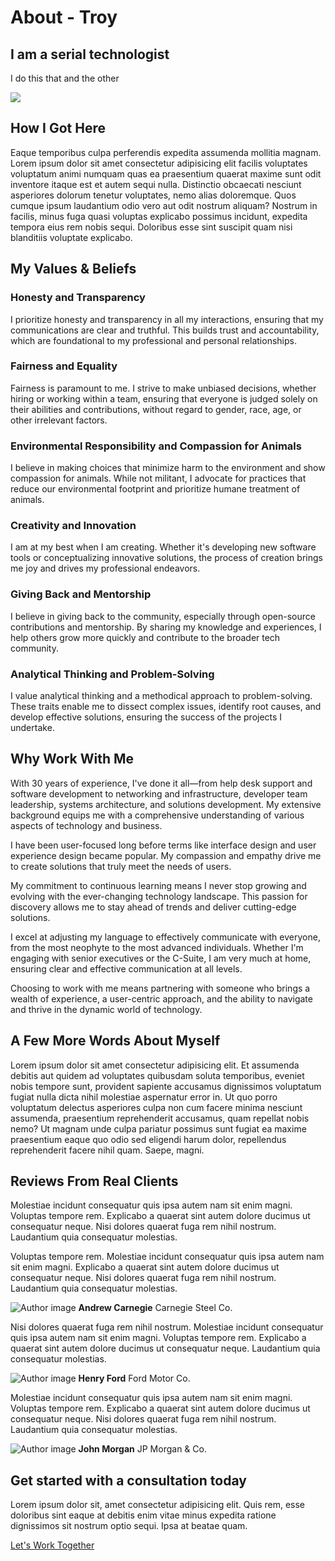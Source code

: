 # About - Troy

## I am a serial technologist

I do this that and the other

![](https://stage.tforster.pages.dev/media/troy-forster.jpg)

## How I Got Here

Eaque temporibus culpa perferendis expedita assumenda mollitia magnam. Lorem ipsum dolor sit amet consectetur adipisicing elit facilis voluptates voluptatum animi numquam quas ea praesentium quaerat maxime sunt odit inventore itaque est et autem sequi nulla. Distinctio obcaecati nesciunt asperiores dolorum tenetur voluptates, nemo alias doloremque. Quos cumque ipsum laudantium odio vero aut odit nostrum aliquam? Nostrum in facilis, minus fuga quasi voluptas explicabo possimus incidunt, expedita tempora eius rem nobis sequi. Doloribus esse sint suscipit quam nisi blanditiis voluptate explicabo.

## My Values & Beliefs

### Honesty and Transparency

I prioritize honesty and transparency in all my interactions, ensuring that my communications are clear and truthful. This builds trust and accountability, which are foundational to my professional and personal relationships.

### Fairness and Equality

Fairness is paramount to me. I strive to make unbiased decisions, whether hiring or working within a team, ensuring that everyone is judged solely on their abilities and contributions, without regard to gender, race, age, or other irrelevant factors.

### Environmental Responsibility and Compassion for Animals

I believe in making choices that minimize harm to the environment and show compassion for animals. While not militant, I advocate for practices that reduce our environmental footprint and prioritize humane treatment of animals.

### Creativity and Innovation

I am at my best when I am creating. Whether it's developing new software tools or conceptualizing innovative solutions, the process of creation brings me joy and drives my professional endeavors.

### Giving Back and Mentorship

I believe in giving back to the community, especially through open-source contributions and mentorship. By sharing my knowledge and experiences, I help others grow more quickly and contribute to the broader tech community.

### Analytical Thinking and Problem-Solving

I value analytical thinking and a methodical approach to problem-solving. These traits enable me to dissect complex issues, identify root causes, and develop effective solutions, ensuring the success of the projects I undertake.

## Why Work With Me

With 30 years of experience, I've done it all—from help desk support and software development to networking and infrastructure, developer team leadership, systems architecture, and solutions development. My extensive background equips me with a comprehensive understanding of various aspects of technology and business.

I have been user-focused long before terms like interface design and user experience design became popular. My compassion and empathy drive me to create solutions that truly meet the needs of users.

My commitment to continuous learning means I never stop growing and evolving with the ever-changing technology landscape. This passion for discovery allows me to stay ahead of trends and deliver cutting-edge solutions.

I excel at adjusting my language to effectively communicate with everyone, from the most neophyte to the most advanced individuals. Whether I'm engaging with senior executives or the C-Suite, I am very much at home, ensuring clear and effective communication at all levels.

Choosing to work with me means partnering with someone who brings a wealth of experience, a user-centric approach, and the ability to navigate and thrive in the dynamic world of technology.

## A Few More Words About Myself

Lorem ipsum dolor sit amet consectetur adipisicing elit. Et assumenda debitis aut quidem ad voluptates quibusdam soluta temporibus, eveniet nobis tempore sunt, provident sapiente accusamus dignissimos voluptatum fugiat nulla dicta nihil molestiae aspernatur error in. Ut quo porro voluptatum delectus asperiores culpa non cum facere minima nesciunt assumenda, praesentium reprehenderit accusamus, quam repellat nobis nemo? Ut magnam unde culpa pariatur possimus sunt fugiat ea maxime praesentium eaque quo odio sed eligendi harum dolor, repellendus reprehenderit facere nihil quam. Saepe, magni.

## Reviews From Real Clients

Molestiae incidunt consequatur quis ipsa autem nam sit enim magni. Voluptas tempore rem. Explicabo a quaerat sint autem dolore ducimus ut consequatur neque. Nisi dolores quaerat fuga rem nihil nostrum. Laudantium quia consequatur molestias.

Voluptas tempore rem. Molestiae incidunt consequatur quis ipsa autem nam sit enim magni. Explicabo a quaerat sint autem dolore ducimus ut consequatur neque. Nisi dolores quaerat fuga rem nihil nostrum. Laudantium quia consequatur molestias.

![Author image](https://stage.tforster.pages.dev/images/avatars/user-04.jpg) **Andrew Carnegie** Carnegie Steel Co.

Nisi dolores quaerat fuga rem nihil nostrum. Molestiae incidunt consequatur quis ipsa autem nam sit enim magni. Voluptas tempore rem. Explicabo a quaerat sint autem dolore ducimus ut consequatur neque. Laudantium quia consequatur molestias.

![Author image](https://stage.tforster.pages.dev/images/avatars/user-06.jpg) **Henry Ford** Ford Motor Co.

Molestiae incidunt consequatur quis ipsa autem nam sit enim magni. Voluptas tempore rem. Explicabo a quaerat sint autem dolore ducimus ut consequatur neque. Nisi dolores quaerat fuga rem nihil nostrum. Laudantium quia consequatur molestias.

![Author image](https://stage.tforster.pages.dev/images/avatars/user-02.jpg) **John Morgan** JP Morgan & Co.

## Get started with a consultation today

Lorem ipsum dolor sit, amet consectetur adipisicing elit. Quis rem, esse doloribus sint eaque at debitis enim vitae minus expedita ratione dignissimos sit nostrum optio sequi. Ipsa at beatae quam.

[Let's Work Together](https://stage.tforster.pages.dev/contact.html)
